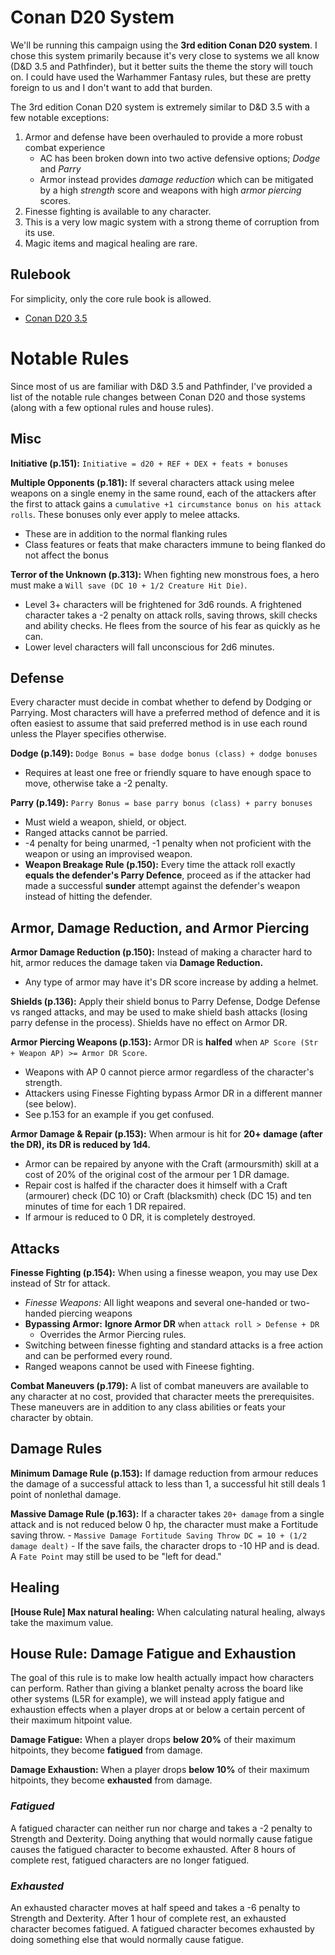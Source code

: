 # Conan D20 System
We'll be running this campaign using the **3rd edition Conan D20 system**. I chose this system primarily because it's very close to systems we all know (D&D 3.5 and Pathfinder), but it better suits the theme the story will touch on. I could have used the Warhammer Fantasy rules, but these are pretty foreign to us and I don't want to add that burden.

The 3rd edition Conan D20 system is extremely similar to D&D 3.5 with a few notable exceptions:
1. Armor and defense have been overhauled to provide a more robust combat experience
    - AC has been broken down into two active defensive options; *Dodge* and *Parry*
    - Armor instead provides *damage reduction* which can be mitigated by a high *strength* score and weapons with high *armor piercing* scores.
1. Finesse fighting is available to any character.
1. This is a very low magic system with a strong theme of corruption from its use.
1. Magic items and magical healing are rare.

## Rulebook
For simplicity, only the core rule book is allowed.
- [Conan D20 3.5](https://drive.google.com/file/d/0B36P1ltRqaAMMXNhMVQtM2NuSEU/view?usp=sharing&resourcekey=0-ftS9tc5byv7bF_sSPQL2ww)

# Notable Rules
Since most of us are familiar with D&D 3.5 and Pathfinder, I've provided a list of the notable rule changes between Conan D20 and those systems (along with a few optional rules and house rules).

## Misc
**Initiative (p.151):** `Initiative = d20 + REF + DEX + feats + bonuses`

**Multiple Opponents (p.181):** If several characters attack using melee weapons on a single enemy in the same round, each of the attackers after the first to attack gains a `cumulative +1 circumstance bonus on his attack rolls`. These bonuses only ever apply to melee attacks.
- These are in addition to the normal flanking rules
- Class features or feats that make characters immune to being flanked do not affect the bonus

**Terror of the Unknown (p.313):** When fighting new monstrous foes, a hero must make a `Will save (DC 10 + 1/2 Creature Hit Die)`.
- Level 3+ characters will be frightened for 3d6 rounds. A frightened character takes a -2 penalty on attack rolls, saving throws, skill checks and ability checks. He flees from the source of his fear as quickly as he can.
- Lower level characters will fall unconscious for 2d6 minutes.

## Defense
Every character must decide in combat whether to defend by Dodging or Parrying. Most characters will have a preferred method of defence and it is often easiest to assume that said preferred method is in use each round unless the Player specifies otherwise.

**Dodge (p.149):** `Dodge Bonus = base dodge bonus (class) + dodge bonuses`
- Requires at least one free or friendly square to have enough space to move, otherwise take a -2 penalty.

**Parry (p.149):** `Parry Bonus = base parry bonus (class) + parry bonuses`
- Must wield a weapon, shield, or object.
- Ranged attacks cannot be parried.
- -4 penalty for being unarmed, -1 penalty when not proficient with the weapon or using an improvised weapon.
- **Weapon Breakage Rule (p.150):** Every time the attack roll exactly **equals the defender's Parry Defence**, proceed as if the attacker had made a successful **sunder** attempt against the defender's weapon instead of hitting the defender.

## Armor, Damage Reduction, and Armor Piercing

**Armor Damage Reduction (p.150):** Instead of making a character hard to hit, armor reduces the damage taken via **Damage Reduction.**
- Any type of armor may have it's DR score increase by adding a helmet.

**Shields (p.136):** Apply their shield bonus to Parry Defense, Dodge Defense vs ranged attacks, and may be used to make shield bash attacks (losing parry defense in the process). Shields have no effect on Armor DR.

**Armor Piercing Weapons (p.153):** Armor DR is **halfed** when `AP Score (Str + Weapon AP) >= Armor DR Score`.
- Weapons with AP 0 cannot pierce armor regardless of the character's strength.
- Attackers using Finesse Fighting bypass Armor DR in a different manner (see below).
- See p.153 for an example if you get confused.

**Armor Damage & Repair (p.153):** When armour is hit for **20+ damage (after the DR), its DR is reduced by 1d4.**
- Armor can be repaired by anyone with the Craft (armoursmith) skill at a cost of 20% of the original cost of the armour per 1 DR damage.
- Repair cost is halfed if the character does it himself with a Craft (armourer) check (DC 10) or Craft (blacksmith) check (DC 15) and ten minutes of time for each 1 DR repaired.
- If armour is reduced to 0 DR, it is completely destroyed.

## Attacks
**Finesse Fighting (p.154):** When using a finesse weapon, you may use Dex instead of Str for attack.
- _Finesse Weapons:_ All light weapons and several one-handed or two-handed piercing weapons
- **Bypassing Armor:** **Ignore Armor DR** when `attack roll > Defense + DR`
    - Overrides the Armor Piercing rules.
- Switching between finesse fighting and standard attacks is a free action and can be performed every round.
- Ranged weapons cannot be used with Fineese fighting.

**Combat Maneuvers (p.179):** A list of combat maneuvers are available to any character at no cost, provided that character meets the prerequisites. These maneuvers are in addition to any class abilities or feats your character by obtain.

## Damage Rules
**Minimum Damage Rule (p.153):** If damage reduction from armour reduces the damage of a successful attack to less than 1, a successful hit still deals 1 point of nonlethal damage.

**Massive Damage Rule (p.163):** If a character takes `20+ damage` from a single attack and is not reduced below 0 hp, the character must make a Fortitude saving throw.
    - `Massive Damage Fortitude Saving Throw DC = 10 + (1/2 damage dealt)`
    - If the save fails, the character drops to -10 HP and is dead. A `Fate Point` may still be used to be "left for dead."

## Healing
**[House Rule] Max natural healing:** When calculating natural healing, always take the maximum value.

## House Rule: Damage Fatigue and Exhaustion
The goal of this rule is to make low health actually impact how characters can perform. Rather than giving a blanket penalty across the board like other systems (L5R for example), we will instead apply fatigue and exhaustion effects when a player drops at or below a certain percent of their maximum hitpoint value.

**Damage Fatigue:** When a player drops **below 20%** of their maximum hitpoints, they become **fatigued** from damage.

**Damage Exhaustion:** When a player drops **below 10%** of their maximum hitpoints, they become **exhausted** from damage.

### _Fatigued_
A fatigued character can neither run nor charge and takes a -2 penalty to Strength and Dexterity. Doing anything that would normally cause fatigue causes the fatigued character to become exhausted. After 8 hours of complete rest, fatigued characters are no longer fatigued.

### _Exhausted_
An exhausted character moves at half speed and takes a -6 penalty to Strength and Dexterity. After 1 hour of complete rest, an exhausted character becomes fatigued. A fatigued character becomes exhausted by doing something else that would normally cause fatigue.